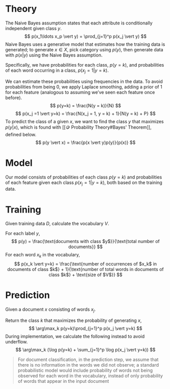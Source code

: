 # Theory
The Naive Bayes assumption states that each attribute is conditionally independent given class $y$.
$$ p(x_1\ldots x_p \vert y) = \prod_{j=1}^p p(x_j \vert y) $$
Naive Bayes uses a generative model that estimates how the training data is generated; to generate $x \in X$, pick category using $p(y)$, then generate data with $p(x \vert y)$ using the Naive Bayes assumption.

Specifically, we have probabilities for each class, $p(y=k)$, and probabilities of each word occurring in a class, $p(x_j = 1 \vert y = k)$.

We can estimate these probabilities using frequencies in the data. To avoid probabilities from being $0$, we apply Laplace smoothing, adding a prior of $1$ for each feature (analogous to assuming we’ve seen each feature once before).
$$ p(y=k) = \frac{N(y = k)}{N} $$
$$ p(x_j =1 \vert y=k) = \frac{N(x_j = 1, y = k) + 1}{N(y = k) + P} $$
To predict the class of a given $x$, we want to find the class $y$ that maximizes $p(y \vert x)$, which is found with [[🪙 Probability Theory#Bayes' Theorem]], defined below.
$$ p(y \vert x) = \frac{p(x \vert y)p(y)}{p(x)} $$

# Model
Our model consists of probabilities of each class $p(y=k)$ and probabilities of each feature given each class $p(x_j=1 \vert y=k)$, both based on the training data.

# Training
Given training data $D$, calculate the vocabulary $V$.

For each label $y$,
$$ p(y) = \frac{\text{documents with class $y$}}{\text{total number of documents}} $$
For each word $x_k$ in the vocabulary,
$$ p(x_k \vert y=k) = \frac{\text{number of occurrences of $x_k$ in documents of class $k$} + 1}{\text{number of total words in documents of class $k$} + \text{size of $V$}} $$

# Prediction
Given a document $x$ consisting of words $x_j$.

Return the class $k$ that maximizes the probability of generating $x$,
$$ \arg\max_k p(y=k)\prod_{j=1}^p p(x_j \vert y=k) $$
During implementation, we calculate the following instead to avoid underflow.
$$ \arg\max_k (\log p(y=k) + \sum_{j=1}^p \log p(x_j \vert y=k)) $$

>For document classification, in the prediction step, we assume that there is no information in the words we did not observe; a standard probabilistic model would include probability of words not being observed for each word in the vocabulary, instead of only probability of words that appear in the input document
